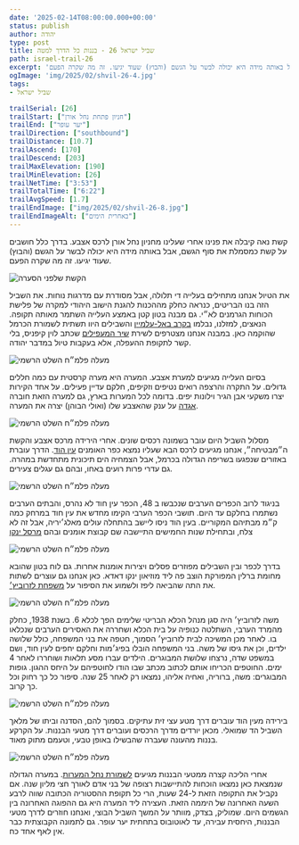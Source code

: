 ```yaml
---
date: '2025-02-14T08:00:00.000+00:00'
status: publish
author: יהודה
type: post
title: שביל ישראל 26 - בננות כל הדרך למטה
path: israel-trail-26
excerpt: 'קשת נאה קיבלה את פנינו אחרי שעלינו מחניון נחל אורן לרכס אצבע. בדרך כלל חושבים על קשת כמסמלת את סוף הגשם, אבל באותה מידה היא יכולה לבשר על הגשם (והבוץ) שעוד יגיעו. זה מה שקרה הפעם'
ogImage: 'img/2025/02/shvil-26-4.jpg'
tags:
- שביל ישראל

trailSerial: [26]
trailStart: ["חניון פתחת נחל אורן"]
trailEnd: ["יער עופר"]
trailDirection: ["southbound"]
trailDistance: [10.7]
trailAscend: [170]
trailDescend: [203]
trailMaxElevation: [190]
trailMinElevation: [26]
trailNetTime: ["3:53"]
trailTotalTime: ["6:22"]
trailAvgSpeed: [1.7]
trailEndImage: ["img/2025/02/shvil-26-8.jpg"]
trailEndImageAlt: ["באחרית הימים"]
--- 
```



קשת נאה קיבלה את פנינו אחרי שעלינו מחניון נחל אורן לרכס אצבע. בדרך כלל חושבים על קשת כמסמלת את סוף הגשם, אבל באותה מידה היא יכולה לבשר על הגשם (והבוץ) שעוד יגיעו. זה מה שקרה הפעם. 

![הקשת שלפני הסערה](/img/2025/02/shvil-26-4.jpg "הקשת שלפני הסערה")

את הטיול אנחנו מתחילים בעלייה די תלולה, אבל מסודרת עם מדרגות נוחות. את השביל הזה בנו הבריטים, כנראה כחלק מההכנות להגנת הישוב היהודי למקרה של פלישת הכוחות הגרמנים לא״י. גם מבנה בטון קטן באמצע העלייה השתמר מאותה תקופה. הנאצים, למזלנו, נבלמו [בקרב באל-עלמיין](https://he.wikipedia.org/wiki/%D7%90%D7%9C-%D7%A2%D7%9C%D7%9E%D7%99%D7%99%D7%9F) והשבילים היוו תשתית לשמורת הכרמל שהוקמה כאן. במבנה אנחנו מצטרפים לשירת [שיר המעפילים](https://www.zemereshet.co.il/m/song.asp?id=116) שכתב לוין קיפניס, בלי קשר לתקופת ההעפלה, אלא בעקבות טיול במדבר יהודה. 

![מעלה פלמ״ח השלט הרשמי](/img/2025/02/shvil-26-1.jpg "מעלה פלמ״ח השלט הרשמי")

בסיום העלייה מגיעים למערת אצבע. המערה היא מערה קרסטית עם כמה חללים גדולים. על התקרה והרצפה רואים נטיפים וזקיפים, חלקם עדיין פעילים. על אחד הקירות יצרו משקעי אבן הגיר וילונות יפים. בדומה לכל המערות בארץ, גם למערה הזאת חוברה [אגדה](https://meny.co.il/teva/%d7%9e%d7%a2%d7%a8%d7%aa-%d7%90%d7%a6%d7%91%d7%a2-%d7%91%d7%a8%d7%9b%d7%a1-%d7%90%d7%95%d7%a8%d7%9f-%d7%91%d7%9b%d7%a8%d7%9e%d7%9c/) על ענק שהאצבע שלו (ואולי הבוהן) יצרה את המערה. 

![מעלה פלמ״ח השלט הרשמי](/img/2025/02/shvil-26-2.jpg "מעלה פלמ״ח השלט הרשמי")

מסלול השביל היום עובר בשמונה רכסים שונים. אחרי הירידה מרכס אצבע והקשת ה״מבטיחה״, אנחנו מגיעים לרכס הבא שעליו נמצא כפר האומנים [עין הוד](https://he.wikipedia.org/wiki/%D7%A2%D7%99%D7%9F_%D7%94%D7%95%D7%93). הדרך עוברת באזורים שנפגעו בשריפה הגדולה בכרמל, אבל הצמחיה הים תיכונית מתחדשת במהרה. גם עדרי פרות רועים באחו, ובהם גם עגלים צעירים. 

![מעלה פלמ״ח השלט הרשמי](/img/2025/02/shvil-26-5.jpg "מעלה פלמ״ח השלט הרשמי")

בניגוד לרוב הכפרים הערבים שנכבשו ב 48, הכפר עין חוד לא נהרס, והבתים הערבים נשתמרו בחלקם עד היום.  תושבי הכפר הערבי הקימו מחדש את עין חוד במרחק כמה ק״מ מבתיהם המקוריים. בעין הוד ניסו ליישב בהתחלה עולים מאלג׳יריה, אבל זה לא צלח, ובתחילת שנות החמישים התיישבה שם קבוצת אומנים ובהם [מרסל ינקו](https://he.wikipedia.org/wiki/%D7%9E%D7%A8%D7%A1%D7%9C_%D7%99%D7%A0%D7%A7%D7%95) 

![מעלה פלמ״ח השלט הרשמי](/img/2025/02/shvil-26-6.jpg "מעלה פלמ״ח השלט הרשמי")

בדרך לכפר ובין השבילים מפוזרים פסלים ויצירות אומנות אחרות. גם לוח בטון שהובא מחומת ברלין המפורקת הוצב פה ליד מוזיאון ינקו דאדא. כאן אנחנו גם עוצרים לשתות את התה שהביאה ליפז ולשמוע את הסיפור על [משפחת לזרוביץ׳](https://www.gilihaskin.com/%d7%a4%d7%a8%d7%a9%d7%aa-%d7%97%d7%98%d7%99%d7%a4%d7%aa-%d7%9e%d7%a9%d7%a4%d7%97%d7%aa-%d7%9c%d7%96%d7%a8%d7%95%d7%91%d7%99%d7%a5/). 

![מעלה פלמ״ח השלט הרשמי](/img/2025/02/shvil-26-7.jpg "מעלה פלמ״ח השלט הרשמי")

משה לזרוביץ׳ היה סגן מנהל הכלא הבריטי שלימים הפך לכלא 6. בשנת 1938, כחלק מהמרד הערבי, השתלטה כנופיה על בית הכלא ושחררה את האסירים הערבים שנכלאו בו. לאחר מכן המשיכה לבית לזרוביץ׳ הסמוך, חטפה את בני המשפחה, כולל שלושה ילדים, וכן את גיסו של משה. בני המשפחה הובלו בפיג׳מות וחלקם יחפים לעין חוד, ושם במשפט שדה, נרצחו שלושת המבוגרים. הילדים עברו מסע תלאות ושוחררו לאחר 4 ימים. החוטפים הכריחו אותם לכתוב מכתב שבו הודו לחוטפיהם על היחס ההגון. גופות המבוגרים: משה, ברוריה, ואחיה אליהו, נמצאו רק לאחר 25 שנה. סיפור כל כך רחוק וכל כך קרוב. 

![מעלה פלמ״ח השלט הרשמי](/img/2025/02/shvil-26-9.jpg "מעלה פלמ״ח השלט הרשמי")

בירידה מעין הוד עוברים דרך מטע עצי זית עתיקים. בסמוך להם, הסדנה וביתו של מלאך השביל הד שמואלי. מכאן יורדים מדרך הרכסים ועוברים דרך מטעי הבננות. על הקרקע בננות מהעונה שעברה שהבשילו באופן טבעי, וטעמם מתוק מאוד. 

![מעלה פלמ״ח השלט הרשמי](/img/2025/02/shvil-26-10.jpg "מעלה פלמ״ח השלט הרשמי")

אחרי הליכה קצרה ממטעי הבננות מגיעים [לשמורת נחל המערות](https://www.parks.org.il/reserve-park/%D7%A9%D7%9E%D7%95%D7%A8%D7%AA-%D7%98%D7%91%D7%A2-%D7%A0%D7%97%D7%9C-%D7%94%D7%9E%D7%A2%D7%A8%D7%95%D7%AA/). במערה הגדולה שנמצאת כאן נמצאו הוכחות להתיישבות רצופה של בני אדם לאורך חצי מליון שנה. אם נקביל את התקופה הזאת ל-24 שעות, הרי כל תקופת ההסטוריה הכתובה שווה לרבע השעה האחרונה של היממה הזאת. העצירה ליד המערה היא גם ההפוגה האחרונה בין הגשמים היום. שמוליק, בצדק, מוותר על המשך השביל הבוצי, ואנחנו חוזרים לדרך מטעי הבננות, היחסית עבירה, עד לאוטובוס בתחתית יער עופר. גם לתמונה הקבוצתית כבר אין לאף אחד כח. 

